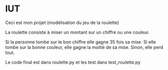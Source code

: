 # IUT
Ceci est mon projet (modélisation du jeu de la roulette)

La roulette consiste à miser un montant sur un chiffre ou une couleur.

Si la personne tombe sur le bon chiffre elle gagne 35 fois sa mise. Si elle tombe sur la bonne couleur, elle gagne la moitié de sa mise. Sinon, elle perd tout.

Le code final est dans roulette.py et les test dans test_roulette.py
